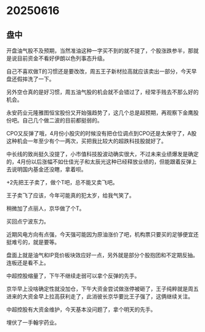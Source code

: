 # 20250616

## 盘中

开盘油气股不及预期，当然准油这种一字买不到的就不提了，个股涨跌参半，那就是说目前资金不看好伊朗以色列事态升级。

自己不喜欢做T的习惯还是要改改，周五王子新材拉高就应该卖出一部分，今天早盘还假摔洗了一下。

另外空仓真的是好习惯，周五油气股的机会就不会错过了，经常手贱去不那么好的机会。

永安药业元隆雅图恒宝股份又开始强趋势了，这几个总是超预期，再观察下金鹰股份吧。自己几个做二波的目前都挺弱的。

CPO又反弹了哦，4月份小股灾的时候没有把仓位调点到CPO还是太保守了，A股这种机会一年至少有个一两次，买把我比较大的超跌科技股就好了。

中长线的致尚挺久没提了，小市值科技股波动确实很大，不过未来业绩爆发是确定的，4月份以后涨幅不如仕佳光子和太辰光这种已经释放业绩的，但能跟着反弹上去说明国内基金还没瞎，拿着呗。

+2先把王子卖了，做个T吧，总不能又卖飞吧。

王子卖飞了应该，今年可能真的犯太岁，给我气笑了。

稍微加了点丽人，京华做了个T。

买回点宁波东力。

近期风电方向有点强，今天强可能因为原油涨价了吧，机构票只要买的足够便宜还挺难亏的，就是要等。

盘面上就是油气和IP竞价板块效应好一点，另外就是部分个股抱团和不定期反抽。连板还是看不上。

中超控股缩量了，下午不继续走弱可以拿个反弹的先手。

京华早上没啥确定性就没加仓，下午大资金尝试做涨停被砸了，王子纯粹就是周五进来的大资金早上拉高获利走了，此消彼长京华要比王子强了，这俩继续关注。

中超控股有大资金维护，今天基本没问题了，拿个明天的先手。

埋伏了一手翰宇药业。
